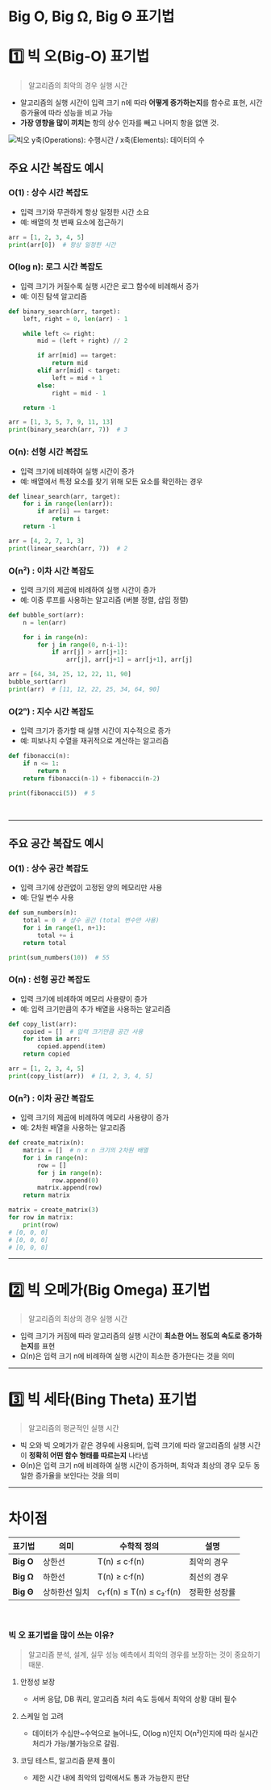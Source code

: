 # Big O, Big Ω, Big Θ 표기법

# 1️⃣ 빅 오(Big-O) 표기법

> 알고리즘의 최악의 경우 실행 시간

- 알고리즘의 실행 시간이 입력 크기 n에 따라 **어떻게 증가하는지**를 함수로 표현, 시간 증가율에 따라 성능을 비교 가능
- **가장 영향을 많이 끼치는** 항의 상수 인자를 빼고 나머지 항을 없앤 것.


![빅오](images/big-O.png)
y축(Operations): 수행시간 / x축(Elements): 데이터의 수


## 주요 시간 복잡도 예시

### O(1) : 상수 시간 복잡도
- 입력 크기와 무관하게 항상 일정한 시간 소요
- 예: 배열의 첫 번째 요소에 접근하기

```python
arr = [1, 2, 3, 4, 5]
print(arr[0])  # 항상 일정한 시간
```

### O(log n): 로그 시간 복잡도
- 입력 크기가 커질수록 실행 시간은 로그 함수에 비례해서 증가
- 예: 이진 탐색 알고리즘

```python
def binary_search(arr, target):
    left, right = 0, len(arr) - 1

    while left <= right:
        mid = (left + right) // 2

        if arr[mid] == target:
            return mid
        elif arr[mid] < target:
            left = mid + 1
        else:
            right = mid - 1

    return -1

arr = [1, 3, 5, 7, 9, 11, 13]
print(binary_search(arr, 7))  # 3
```

### O(n): 선형 시간 복잡도
- 입력 크기에 비례하여 실행 시간이 증가
- 예: 배열에서 특정 요소를 찾기 위해 모든 요소를 확인하는 경우

```python
def linear_search(arr, target):
    for i in range(len(arr)):
        if arr[i] == target:
            return i
    return -1

arr = [4, 2, 7, 1, 3]
print(linear_search(arr, 7))  # 2
```

### O(n²) : 이차 시간 복잡도
- 입력 크기의 제곱에 비례하여 실행 시간이 증가
- 예: 이중 루프를 사용하는 알고리즘 (버블 정렬, 삽입 정렬)

```python
def bubble_sort(arr):
    n = len(arr)

    for i in range(n):
        for j in range(0, n-i-1):
            if arr[j] > arr[j+1]:
                arr[j], arr[j+1] = arr[j+1], arr[j]

arr = [64, 34, 25, 12, 22, 11, 90]
bubble_sort(arr)
print(arr)  # [11, 12, 22, 25, 34, 64, 90]
```

### O(2ⁿ) : 지수 시간 복잡도
- 입력 크기가 증가할 때 실행 시간이 지수적으로 증가
- 예: 피보나치 수열을 재귀적으로 계산하는 알고리즘

```python
def fibonacci(n):
    if n <= 1:
        return n
    return fibonacci(n-1) + fibonacci(n-2)

print(fibonacci(5))  # 5
```

<br />

---

##  주요 공간 복잡도 예시

### O(1) : 상수 공간 복잡도
- 입력 크기에 상관없이 고정된 양의 메모리만 사용
- 예: 단일 변수 사용

```python
def sum_numbers(n):
    total = 0  # 상수 공간 (total 변수만 사용)
    for i in range(1, n+1):
        total += i
    return total

print(sum_numbers(10))  # 55
```

### O(n) : 선형 공간 복잡도
- 입력 크기에 비례하여 메모리 사용량이 증가
- 예: 입력 크기만큼의 추가 배열을 사용하는 알고리즘

```python
def copy_list(arr):
    copied = []  # 입력 크기만큼 공간 사용
    for item in arr:
        copied.append(item)
    return copied

arr = [1, 2, 3, 4, 5]
print(copy_list(arr))  # [1, 2, 3, 4, 5]
```

### O(n²) : 이차 공간 복잡도
- 입력 크기의 제곱에 비례하여 메모리 사용량이 증가
- 예: 2차원 배열을 사용하는 알고리즘

```python
def create_matrix(n):
    matrix = []  # n x n 크기의 2차원 배열
    for i in range(n):
        row = []
        for j in range(n):
            row.append(0)
        matrix.append(row)
    return matrix

matrix = create_matrix(3)
for row in matrix:
    print(row)
# [0, 0, 0]
# [0, 0, 0]
# [0, 0, 0]
```


---

# 2️⃣ 빅 오메가(Big Omega) 표기법

> 알고리즘의 최상의 경우 실행 시간

- 입력 크기가 커짐에 따라 알고리즘의 실행 시간이 **최소한 어느 정도의 속도로 증가하는지**를 표현
- Ω(n)은 입력 크기 n에 비례하여 실행 시간이 최소한 증가한다는 것을 의미

---

# 3️⃣ 빅 세타(Bing Theta) 표기법

> 알고리즘의 평균적인 실행 시간

- 빅 오와 빅 오메가가 같은 경우에 사용되며, 입력 크기에 따라 알고리즘의 실행 시간이 **정확히 어떤 함수 형태를 따르는지** 나타냄
- Θ(n)은 입력 크기 n에 비례하여 실행 시간이 증가하며, 최악과 최상의 경우 모두 동일한 증가율을 보인다는 것을 의미

---
# 차이점

| 표기법       | 의미      | 수학적 정의                   | 설명      |
| --------- | ------- | ------------------------ | ------- |
| **Big O** | 상한선     | T(n) ≤ c·f(n)            | 최악의 경우  |
| **Big Ω** | 하한선     | T(n) ≥ c·f(n)            | 최선의 경우  |
| **Big Θ** | 상하한선 일치 | c₁·f(n) ≤ T(n) ≤ c₂·f(n) | 정확한 성장률 |

<br />

### 빅 오 표기법을 많이 쓰는 이유?

> 알고리즘 분석, 설계, 실무 성능 예측에서 최악의 경우를 보장하는 것이 중요하기 때문.

1. 안정성 보장
    - 서버 응답, DB 쿼리, 알고리즘 처리 속도 등에서 최악의 상황 대비 필수

2. 스케일 업 고려
    - 데이터가 수십만~수억으로 늘어나도, O(log n)인지 O(n²)인지에 따라 실시간 처리가 가능/불가능으로 갈림.

3. 코딩 테스트, 알고리즘 문제 풀이
    - 제한 시간 내에 최악의 입력에서도 통과 가능한지 판단

